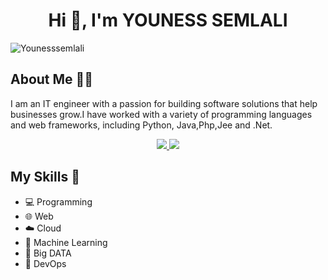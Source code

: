 
<h1 align="center">Hi 👋, I'm YOUNESS SEMLALI</h1> 
<p align="left"> <img src="https://komarev.com/ghpvc/?username=Younesssemlali&label=Profile%20views&color=0e75b6&style=flat" alt="Younesssemlali" /> </p>




## About Me 👨‍💻

I am an IT engineer with a passion for building software solutions that help businesses grow.I have worked with a variety of programming languages and web frameworks, including Python, Java,Php,Jee and .Net.


</div>
  
<div align="center">
  <a href="https://github.com/Younesssemlali">
    <img src="http://github-profile-summary-cards.vercel.app/api/cards/stats?username=dawidolko&theme=slateorange" />
    <img src="http://github-profile-summary-cards.vercel.app/api/cards/most-commit-language?username=dawidolko&theme=slateorange" />
  </a>
</div>


## My Skills 🚀

- 💻 Programming
- 🌐 Web
- ☁️ Cloud
- 🤖 Machine Learning
- 💾 Big DATA
- 🚀 DevOps
